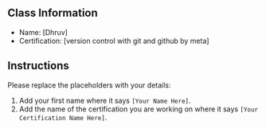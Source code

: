 ## Class Information
- Name: [Dhruv]  
- Certification: [version control with git and github by meta]  

## Instructions
Please replace the placeholders with your details:
1. Add your first name where it says `[Your Name Here]`.  
2. Add the name of the certification you are working on where it says `[Your Certification Name Here]`.  
